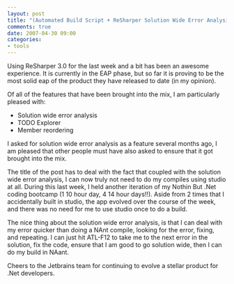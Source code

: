 ```yaml
---
layout: post
title: "(Automated Build Script + ReSharper Solution Wide Error Analysis) == The Bomb"
comments: true
date: 2007-04-30 09:00
categories:
- tools
---
```


Using ReSharper 3.0 for the last week and a bit has been an awesome experience. It is currently in the EAP phase, but so far it is proving to be the most solid eap of the product they have released to date (in my opinion).

Of all of the features that have been brought into the mix, I am particularly pleased with:
<ul>
<li>Solution wide error analysis</li>
<li>TODO Explorer</li>
<li>Member reordering</li></ul>

I asked for solution wide error analysis as a feature several months ago, I am pleased that other people must have also asked to ensure that it got brought into the mix.

The title of the post has to deal with the fact that coupled with the solution wide error analysis, I can now truly not need to do my compiles using studio at all. During this last week, I held another iteration of my Nothin But .Net coding bootcamp (1 10 hour day, 4 14 hour days!!). Aside from 2 times that I accidentally built in studio, the app evolved over the course of the week, and there was no need for me to use studio once to do a build.

The nice thing about the solution wide error analysis, is that I can deal with my error quicker than doing a NAnt compile, looking for the error, fixing, and repeating. I can just hit ATL-F12 to take me to the next error in the solution, fix the code, ensure that I am good to go solution wide, then I can do my build in NAant.

Cheers to the Jetbrains team for continuing to evolve a stellar product for .Net developers.

 




